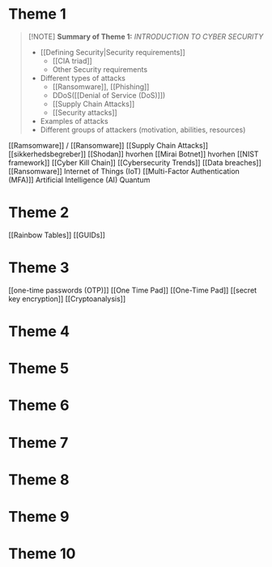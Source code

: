 # Theme 1

> [!NOTE] **Summary of Theme 1:** *INTRODUCTION TO CYBER SECURITY*
> - [[Defining Security|Security requirements]] 
> 	- [[CIA triad]]
> 	- Other Security requirements
> - Different types of attacks
> 	- [[Ransomware]], [[Phishing]]
> 	- DDoS([[Denial of Service (DoS)]])
> 	- [[Supply Chain Attacks]]
> 	- [[Security attacks]]
> - Examples of attacks 
> - Different groups of attackers (motivation, abilities, resources)

[[Ramsomware]] / [[Ransomware]]
[[Supply Chain Attacks]]
[[sikkerhedsbegreber]]
[[Shodan]] hvorhen
[[Mirai Botnet]] hvorhen
[[NIST framework]]
[[Cyber Kill Chain]]
[[Cybersecurity Trends]]
	[[Data breaches]]
	[[Ransomware]]
	Internet of Things (IoT)
	[[Multi-Factor Authentication (MFA)]]
	Artificial Intelligence (AI)
	Quantum

# Theme 2
[[Rainbow Tables]]
[[GUIDs]]
# Theme 3
[[one-time passwords (OTP)]]
[[One Time Pad]]
[[One-Time Pad]]
[[secret key encryption]]
[[Cryptoanalysis]]

# Theme 4

# Theme 5

# Theme 6

# Theme 7

# Theme 8

# Theme 9

# Theme 10